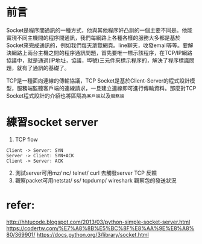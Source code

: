 # 前言
Socket是程序間通訊的一種方式，他與其他程序奸凸訓的一個主要不同是。他能實現不同主機間的程序間通訊，我們每網路上各種各樣的服務大多都是基於Socket來完成通訊的，例如我們每天瀏覽網頁。line聊天，收發email等等。要解決網路上兩台主機之間的程序通訊問題，首先要唯一標示該程序，在TCP/IP網路協議中，就是通過(IP地址，協議，埠號)三元件來標示程序的，解決了程序標識問題，就有了通訊的基礎了。

TCP是一種面向連線的傳輸協議，TCP Socket是基於Client-Server的程式設計模型，服務端監聽客戶端的連線請求，一旦建立連線即可進行傳輸資料。那麼對TCP Socket程式設計的介紹也將區隔為`客戶端`以及`服務端`

# 練習socket server
1. TCP flow
```
Client -> Server: SYN
Server -> Client: SYN+ACK
Client -> Server: ACK
```
2. 測試server可用mz/ nc/ telnet/ curl 去觸發server TCP 反饋
3. 觀察packet可用netstat/ ss/ tcpdump/ wireshark 觀察包的發送狀況

# refer:
http://hhtucode.blogspot.com/2013/03/python-simple-socket-server.html
https://codertw.com/%E7%A8%8B%E5%BC%8F%E8%AA%9E%E8%A8%80/369901/
https://docs.python.org/3/library/socket.html